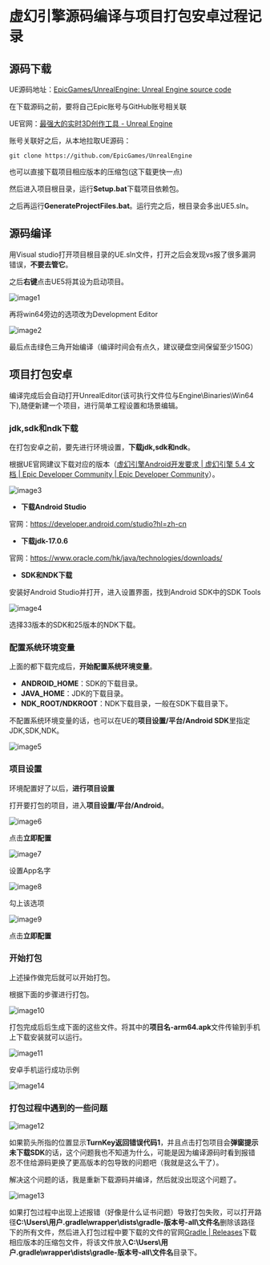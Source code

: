 # 虚幻引擎源码编译与项目打包安卓过程记录

## 源码下载

UE源码地址：[EpicGames/UnrealEngine: Unreal Engine source code](https://github.com/EpicGames/UnrealEngine)

在下载源码之前，要将自己Epic账号与GitHub账号相关联

UE官网：[最强大的实时3D创作工具 - Unreal Engine](https://www.unrealengine.com/zh-CN)

账号关联好之后，从本地拉取UE源码：

```git
git clone https://github.com/EpicGames/UnrealEngine
```

也可以直接下载项目相应版本的压缩包(这下载更快一点)

然后进入项目根目录，运行**Setup.bat**下载项目依赖包。

之后再运行**GenerateProjectFiles.bat**。运行完之后，根目录会多出UE5.sln。

## 源码编译

用Visual studio打开项目根目录的UE.sln文件，打开之后会发现vs报了很多漏洞错误，**不要去管它**。

之后**右键**点击UE5将其设为启动项目。

![image1](.\images\image1.png)

再将win64旁边的选项改为Development Editor

![image2](.\images\image2.png)

最后点击绿色三角开始编译（编译时间会有点久，建议硬盘空间保留至少150G）

## 项目打包安卓

编译完成后会自动打开UnrealEditor(该可执行文件位与Engine\Binaries\Win64下),随便新建一个项目，进行简单工程设置和场景编辑。

### jdk,sdk和ndk下载

在打包安卓之前，要先进行环境设置，**下载jdk,sdk和ndk**。

根据UE官网建议下载对应的版本（[虚幻引擎Android开发要求 | 虚幻引擎 5.4 文档 | Epic Developer Community | Epic Developer Community](https://dev.epicgames.com/documentation/zh-cn/unreal-engine/android-development-requirements-for-unreal-engine?application_version=5.4)）。

![image3](.\images\image3.png)

- **下载Android Studio**

官网：https://developer.android.com/studio?hl=zh-cn

- **下载jdk-17.0.6**

 官网：https://www.oracle.com/hk/java/technologies/downloads/

- **SDK和NDK下载**

安装好Android Studio并打开，进入设置界面，找到Android SDK中的SDK Tools

![image4](.\images\image4.png)

选择33版本的SDK和25版本的NDK下载。

### 配置系统环境变量

上面的都下载完成后，**开始配置系统环境变量**。

- **ANDROID_HOME**：SDK的下载目录。
- **JAVA_HOME**：JDK的下载目录。
- **NDK_ROOT/NDKROOT**：NDK下载目录，一般在SDK下载目录下。

不配置系统环境变量的话，也可以在UE的**项目设置/平台/Android SDK**里指定JDK,SDK,NDK。

![image5](.\images\image5.png)

### 项目设置

环境配置好了以后，**进行项目设置**

打开要打包的项目，进入**项目设置/平台/Android**。

![image6](.\images\image6.png)

点击**立即配置**

![image7](.\images\image7.png)

设置App名字

![image8](.\images\image8.png)

勾上该选项

![image9](.\images\image9.png)

点击**立即配置**

### 开始打包

上述操作做完后就可以开始打包。

根据下面的步骤进行打包。

![image10](.\images\image10.png)

打包完成后后生成下面的这些文件。将其中的**项目名-arm64.apk**文件传输到手机上下载安装就可以运行。

![image11](.\images\image11.png)

安卓手机运行成功示例

![image14](.\images\image14.jpg)

### 打包过程中遇到的一些问题

![image12](.\images\image12.png)

如果箭头所指的位置显示**TurnKey返回错误代码1**，并且点击打包项目会**弹窗提示未下载SDK**的话，这个问题我也不知道为什么，可能是因为编译源码时看到报错忍不住给源码更换了更高版本的包导致的问题吧（我就是这么干了）。

解决这个问题的话，我是重新下载源码并编译，然后就没出现这个问题了。

![image13](.\images\image13.png)

如果打包过程中出现上述报错（好像是什么证书问题）导致打包失败，可以打开路径**C:\Users\用户\.gradle\wrapper\dists\gradle-版本号-all\文件名**删除该路径下的所有文件，然后进入打包过程中要下载的文件的官网[Gradle | Releases](https://gradle.org/releases/)下载相应版本的压缩包文件，将该文件放入**C:\Users\用户\.gradle\wrapper\dists\gradle-版本号-all\文件名**目录下。

